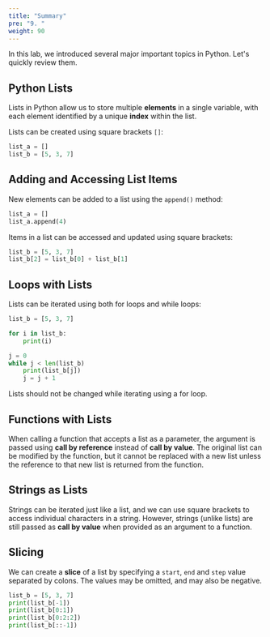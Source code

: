 ```yaml
---
title: "Summary"
pre: "9. "
weight: 90
---
```


In this lab, we introduced several major important topics in Python. Let's quickly review them.

## Python Lists

Lists in Python allow us to store multiple **elements** in a single variable, with each element identified by a unique **index** within the list.

Lists can be created using square brackets `[]`:

```python
list_a = []
list_b = [5, 3, 7]
```

## Adding and Accessing List Items

New elements can be added to a list using the `append()` method:

```python
list_a = []
list_a.append(4)
```

Items in a list can be accessed and updated using square brackets:

```python
list_b = [5, 3, 7]
list_b[2] = list_b[0] + list_b[1]
```

## Loops with Lists

Lists can be iterated using both for loops and while loops:

```python
list_b = [5, 3, 7]

for i in list_b:
    print(i)

j = 0
while j < len(list_b)
    print(list_b[j])
    j = j + 1
```

Lists should not be changed while iterating using a for loop. 

## Functions with Lists

When calling a function that accepts a list as a parameter, the argument is passed using **call by reference** instead of **call by value**. The original list can be modified by the function, but it cannot be replaced with a new list unless the reference to that new list is returned from the function.

## Strings as Lists

Strings can be iterated just like a list, and we can use square brackets to access individual characters in a string. However, strings (unlike lists) are still passed as **call by value** when provided as an argument to a function.

## Slicing

We can create a **slice** of a list by specifying a `start`, `end` and `step` value separated by colons. The values may be omitted, and may also be negative.

```python
list_b = [5, 3, 7]
print(list_b[-1])
print(list_b[0:1])
print(list_b[0:2:2])
print(list_b[::-1])
```

